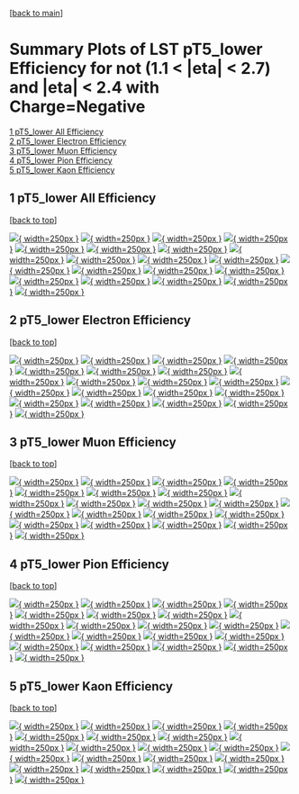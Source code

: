 [[back to main](./)]

# <a name="top"></a> Summary Plots of LST pT5_lower Efficiency for not (1.1 < |eta| < 2.7) and |eta| < 2.4 with Charge=Negative

[1 pT5_lower All Efficiency](#1)<br/>[2 pT5_lower Electron Efficiency](#2)<br/>[3 pT5_lower Muon Efficiency](#3)<br/>[4 pT5_lower Pion Efficiency](#4)<br/>[5 pT5_lower Kaon Efficiency](#5)<br/>



## <a name="1"></a> 1 pT5_lower All Efficiency

 [[back to top](#top)]

[![](../mtv/var/pT5_lower_vtr_0_-1_eff_pt.png){ width=250px }](pT5_lower_vtr_0_-1_eff_pt.html)
[![](../mtv/var/pT5_lower_vtr_0_-1_eff_ptzoom.png){ width=250px }](pT5_lower_vtr_0_-1_eff_ptzoom.html)
[![](../mtv/var/pT5_lower_vtr_0_-1_eff_ptlow.png){ width=250px }](pT5_lower_vtr_0_-1_eff_ptlow.html)
[![](../mtv/var/pT5_lower_vtr_0_-1_eff_ptlowzoom.png){ width=250px }](pT5_lower_vtr_0_-1_eff_ptlowzoom.html)
[![](../mtv/var/pT5_lower_vtr_0_-1_eff_ptmtv.png){ width=250px }](pT5_lower_vtr_0_-1_eff_ptmtv.html)
[![](../mtv/var/pT5_lower_vtr_0_-1_eff_ptmtvzoom.png){ width=250px }](pT5_lower_vtr_0_-1_eff_ptmtvzoom.html)
[![](../mtv/var/pT5_lower_vtr_0_-1_eff_eta.png){ width=250px }](pT5_lower_vtr_0_-1_eff_eta.html)
[![](../mtv/var/pT5_lower_vtr_0_-1_eff_etazoom.png){ width=250px }](pT5_lower_vtr_0_-1_eff_etazoom.html)
[![](../mtv/var/pT5_lower_vtr_0_-1_eff_etacoarse.png){ width=250px }](pT5_lower_vtr_0_-1_eff_etacoarse.html)
[![](../mtv/var/pT5_lower_vtr_0_-1_eff_etacoarsezoom.png){ width=250px }](pT5_lower_vtr_0_-1_eff_etacoarsezoom.html)
[![](../mtv/var/pT5_lower_vtr_0_-1_eff_phi.png){ width=250px }](pT5_lower_vtr_0_-1_eff_phi.html)
[![](../mtv/var/pT5_lower_vtr_0_-1_eff_phizoom.png){ width=250px }](pT5_lower_vtr_0_-1_eff_phizoom.html)
[![](../mtv/var/pT5_lower_vtr_0_-1_eff_phicoarse.png){ width=250px }](pT5_lower_vtr_0_-1_eff_phicoarse.html)
[![](../mtv/var/pT5_lower_vtr_0_-1_eff_phicoarsezoom.png){ width=250px }](pT5_lower_vtr_0_-1_eff_phicoarsezoom.html)
[![](../mtv/var/pT5_lower_vtr_0_-1_eff_dxy.png){ width=250px }](pT5_lower_vtr_0_-1_eff_dxy.html)
[![](../mtv/var/pT5_lower_vtr_0_-1_eff_dxycoarse.png){ width=250px }](pT5_lower_vtr_0_-1_eff_dxycoarse.html)
[![](../mtv/var/pT5_lower_vtr_0_-1_eff_dxycoarsezoom.png){ width=250px }](pT5_lower_vtr_0_-1_eff_dxycoarsezoom.html)
[![](../mtv/var/pT5_lower_vtr_0_-1_eff_dz.png){ width=250px }](pT5_lower_vtr_0_-1_eff_dz.html)
[![](../mtv/var/pT5_lower_vtr_0_-1_eff_dzcoarse.png){ width=250px }](pT5_lower_vtr_0_-1_eff_dzcoarse.html)
[![](../mtv/var/pT5_lower_vtr_0_-1_eff_dzcoarsezoom.png){ width=250px }](pT5_lower_vtr_0_-1_eff_dzcoarsezoom.html)


## <a name="2"></a> 2 pT5_lower Electron Efficiency

 [[back to top](#top)]

[![](../mtv/var/pT5_lower_vtr_11_-1_eff_pt.png){ width=250px }](pT5_lower_vtr_11_-1_eff_pt.html)
[![](../mtv/var/pT5_lower_vtr_11_-1_eff_ptzoom.png){ width=250px }](pT5_lower_vtr_11_-1_eff_ptzoom.html)
[![](../mtv/var/pT5_lower_vtr_11_-1_eff_ptlow.png){ width=250px }](pT5_lower_vtr_11_-1_eff_ptlow.html)
[![](../mtv/var/pT5_lower_vtr_11_-1_eff_ptlowzoom.png){ width=250px }](pT5_lower_vtr_11_-1_eff_ptlowzoom.html)
[![](../mtv/var/pT5_lower_vtr_11_-1_eff_ptmtv.png){ width=250px }](pT5_lower_vtr_11_-1_eff_ptmtv.html)
[![](../mtv/var/pT5_lower_vtr_11_-1_eff_ptmtvzoom.png){ width=250px }](pT5_lower_vtr_11_-1_eff_ptmtvzoom.html)
[![](../mtv/var/pT5_lower_vtr_11_-1_eff_eta.png){ width=250px }](pT5_lower_vtr_11_-1_eff_eta.html)
[![](../mtv/var/pT5_lower_vtr_11_-1_eff_etazoom.png){ width=250px }](pT5_lower_vtr_11_-1_eff_etazoom.html)
[![](../mtv/var/pT5_lower_vtr_11_-1_eff_etacoarse.png){ width=250px }](pT5_lower_vtr_11_-1_eff_etacoarse.html)
[![](../mtv/var/pT5_lower_vtr_11_-1_eff_etacoarsezoom.png){ width=250px }](pT5_lower_vtr_11_-1_eff_etacoarsezoom.html)
[![](../mtv/var/pT5_lower_vtr_11_-1_eff_phi.png){ width=250px }](pT5_lower_vtr_11_-1_eff_phi.html)
[![](../mtv/var/pT5_lower_vtr_11_-1_eff_phizoom.png){ width=250px }](pT5_lower_vtr_11_-1_eff_phizoom.html)
[![](../mtv/var/pT5_lower_vtr_11_-1_eff_phicoarse.png){ width=250px }](pT5_lower_vtr_11_-1_eff_phicoarse.html)
[![](../mtv/var/pT5_lower_vtr_11_-1_eff_phicoarsezoom.png){ width=250px }](pT5_lower_vtr_11_-1_eff_phicoarsezoom.html)
[![](../mtv/var/pT5_lower_vtr_11_-1_eff_dxy.png){ width=250px }](pT5_lower_vtr_11_-1_eff_dxy.html)
[![](../mtv/var/pT5_lower_vtr_11_-1_eff_dxycoarse.png){ width=250px }](pT5_lower_vtr_11_-1_eff_dxycoarse.html)
[![](../mtv/var/pT5_lower_vtr_11_-1_eff_dxycoarsezoom.png){ width=250px }](pT5_lower_vtr_11_-1_eff_dxycoarsezoom.html)
[![](../mtv/var/pT5_lower_vtr_11_-1_eff_dz.png){ width=250px }](pT5_lower_vtr_11_-1_eff_dz.html)
[![](../mtv/var/pT5_lower_vtr_11_-1_eff_dzcoarse.png){ width=250px }](pT5_lower_vtr_11_-1_eff_dzcoarse.html)
[![](../mtv/var/pT5_lower_vtr_11_-1_eff_dzcoarsezoom.png){ width=250px }](pT5_lower_vtr_11_-1_eff_dzcoarsezoom.html)


## <a name="3"></a> 3 pT5_lower Muon Efficiency

 [[back to top](#top)]

[![](../mtv/var/pT5_lower_vtr_13_-1_eff_pt.png){ width=250px }](pT5_lower_vtr_13_-1_eff_pt.html)
[![](../mtv/var/pT5_lower_vtr_13_-1_eff_ptzoom.png){ width=250px }](pT5_lower_vtr_13_-1_eff_ptzoom.html)
[![](../mtv/var/pT5_lower_vtr_13_-1_eff_ptlow.png){ width=250px }](pT5_lower_vtr_13_-1_eff_ptlow.html)
[![](../mtv/var/pT5_lower_vtr_13_-1_eff_ptlowzoom.png){ width=250px }](pT5_lower_vtr_13_-1_eff_ptlowzoom.html)
[![](../mtv/var/pT5_lower_vtr_13_-1_eff_ptmtv.png){ width=250px }](pT5_lower_vtr_13_-1_eff_ptmtv.html)
[![](../mtv/var/pT5_lower_vtr_13_-1_eff_ptmtvzoom.png){ width=250px }](pT5_lower_vtr_13_-1_eff_ptmtvzoom.html)
[![](../mtv/var/pT5_lower_vtr_13_-1_eff_eta.png){ width=250px }](pT5_lower_vtr_13_-1_eff_eta.html)
[![](../mtv/var/pT5_lower_vtr_13_-1_eff_etazoom.png){ width=250px }](pT5_lower_vtr_13_-1_eff_etazoom.html)
[![](../mtv/var/pT5_lower_vtr_13_-1_eff_etacoarse.png){ width=250px }](pT5_lower_vtr_13_-1_eff_etacoarse.html)
[![](../mtv/var/pT5_lower_vtr_13_-1_eff_etacoarsezoom.png){ width=250px }](pT5_lower_vtr_13_-1_eff_etacoarsezoom.html)
[![](../mtv/var/pT5_lower_vtr_13_-1_eff_phi.png){ width=250px }](pT5_lower_vtr_13_-1_eff_phi.html)
[![](../mtv/var/pT5_lower_vtr_13_-1_eff_phizoom.png){ width=250px }](pT5_lower_vtr_13_-1_eff_phizoom.html)
[![](../mtv/var/pT5_lower_vtr_13_-1_eff_phicoarse.png){ width=250px }](pT5_lower_vtr_13_-1_eff_phicoarse.html)
[![](../mtv/var/pT5_lower_vtr_13_-1_eff_phicoarsezoom.png){ width=250px }](pT5_lower_vtr_13_-1_eff_phicoarsezoom.html)
[![](../mtv/var/pT5_lower_vtr_13_-1_eff_dxy.png){ width=250px }](pT5_lower_vtr_13_-1_eff_dxy.html)
[![](../mtv/var/pT5_lower_vtr_13_-1_eff_dxycoarse.png){ width=250px }](pT5_lower_vtr_13_-1_eff_dxycoarse.html)
[![](../mtv/var/pT5_lower_vtr_13_-1_eff_dxycoarsezoom.png){ width=250px }](pT5_lower_vtr_13_-1_eff_dxycoarsezoom.html)
[![](../mtv/var/pT5_lower_vtr_13_-1_eff_dz.png){ width=250px }](pT5_lower_vtr_13_-1_eff_dz.html)
[![](../mtv/var/pT5_lower_vtr_13_-1_eff_dzcoarse.png){ width=250px }](pT5_lower_vtr_13_-1_eff_dzcoarse.html)
[![](../mtv/var/pT5_lower_vtr_13_-1_eff_dzcoarsezoom.png){ width=250px }](pT5_lower_vtr_13_-1_eff_dzcoarsezoom.html)


## <a name="4"></a> 4 pT5_lower Pion Efficiency

 [[back to top](#top)]

[![](../mtv/var/pT5_lower_vtr_211_-1_eff_pt.png){ width=250px }](pT5_lower_vtr_211_-1_eff_pt.html)
[![](../mtv/var/pT5_lower_vtr_211_-1_eff_ptzoom.png){ width=250px }](pT5_lower_vtr_211_-1_eff_ptzoom.html)
[![](../mtv/var/pT5_lower_vtr_211_-1_eff_ptlow.png){ width=250px }](pT5_lower_vtr_211_-1_eff_ptlow.html)
[![](../mtv/var/pT5_lower_vtr_211_-1_eff_ptlowzoom.png){ width=250px }](pT5_lower_vtr_211_-1_eff_ptlowzoom.html)
[![](../mtv/var/pT5_lower_vtr_211_-1_eff_ptmtv.png){ width=250px }](pT5_lower_vtr_211_-1_eff_ptmtv.html)
[![](../mtv/var/pT5_lower_vtr_211_-1_eff_ptmtvzoom.png){ width=250px }](pT5_lower_vtr_211_-1_eff_ptmtvzoom.html)
[![](../mtv/var/pT5_lower_vtr_211_-1_eff_eta.png){ width=250px }](pT5_lower_vtr_211_-1_eff_eta.html)
[![](../mtv/var/pT5_lower_vtr_211_-1_eff_etazoom.png){ width=250px }](pT5_lower_vtr_211_-1_eff_etazoom.html)
[![](../mtv/var/pT5_lower_vtr_211_-1_eff_etacoarse.png){ width=250px }](pT5_lower_vtr_211_-1_eff_etacoarse.html)
[![](../mtv/var/pT5_lower_vtr_211_-1_eff_etacoarsezoom.png){ width=250px }](pT5_lower_vtr_211_-1_eff_etacoarsezoom.html)
[![](../mtv/var/pT5_lower_vtr_211_-1_eff_phi.png){ width=250px }](pT5_lower_vtr_211_-1_eff_phi.html)
[![](../mtv/var/pT5_lower_vtr_211_-1_eff_phizoom.png){ width=250px }](pT5_lower_vtr_211_-1_eff_phizoom.html)
[![](../mtv/var/pT5_lower_vtr_211_-1_eff_phicoarse.png){ width=250px }](pT5_lower_vtr_211_-1_eff_phicoarse.html)
[![](../mtv/var/pT5_lower_vtr_211_-1_eff_phicoarsezoom.png){ width=250px }](pT5_lower_vtr_211_-1_eff_phicoarsezoom.html)
[![](../mtv/var/pT5_lower_vtr_211_-1_eff_dxy.png){ width=250px }](pT5_lower_vtr_211_-1_eff_dxy.html)
[![](../mtv/var/pT5_lower_vtr_211_-1_eff_dxycoarse.png){ width=250px }](pT5_lower_vtr_211_-1_eff_dxycoarse.html)
[![](../mtv/var/pT5_lower_vtr_211_-1_eff_dxycoarsezoom.png){ width=250px }](pT5_lower_vtr_211_-1_eff_dxycoarsezoom.html)
[![](../mtv/var/pT5_lower_vtr_211_-1_eff_dz.png){ width=250px }](pT5_lower_vtr_211_-1_eff_dz.html)
[![](../mtv/var/pT5_lower_vtr_211_-1_eff_dzcoarse.png){ width=250px }](pT5_lower_vtr_211_-1_eff_dzcoarse.html)
[![](../mtv/var/pT5_lower_vtr_211_-1_eff_dzcoarsezoom.png){ width=250px }](pT5_lower_vtr_211_-1_eff_dzcoarsezoom.html)


## <a name="5"></a> 5 pT5_lower Kaon Efficiency

 [[back to top](#top)]

[![](../mtv/var/pT5_lower_vtr_321_-1_eff_pt.png){ width=250px }](pT5_lower_vtr_321_-1_eff_pt.html)
[![](../mtv/var/pT5_lower_vtr_321_-1_eff_ptzoom.png){ width=250px }](pT5_lower_vtr_321_-1_eff_ptzoom.html)
[![](../mtv/var/pT5_lower_vtr_321_-1_eff_ptlow.png){ width=250px }](pT5_lower_vtr_321_-1_eff_ptlow.html)
[![](../mtv/var/pT5_lower_vtr_321_-1_eff_ptlowzoom.png){ width=250px }](pT5_lower_vtr_321_-1_eff_ptlowzoom.html)
[![](../mtv/var/pT5_lower_vtr_321_-1_eff_ptmtv.png){ width=250px }](pT5_lower_vtr_321_-1_eff_ptmtv.html)
[![](../mtv/var/pT5_lower_vtr_321_-1_eff_ptmtvzoom.png){ width=250px }](pT5_lower_vtr_321_-1_eff_ptmtvzoom.html)
[![](../mtv/var/pT5_lower_vtr_321_-1_eff_eta.png){ width=250px }](pT5_lower_vtr_321_-1_eff_eta.html)
[![](../mtv/var/pT5_lower_vtr_321_-1_eff_etazoom.png){ width=250px }](pT5_lower_vtr_321_-1_eff_etazoom.html)
[![](../mtv/var/pT5_lower_vtr_321_-1_eff_etacoarse.png){ width=250px }](pT5_lower_vtr_321_-1_eff_etacoarse.html)
[![](../mtv/var/pT5_lower_vtr_321_-1_eff_etacoarsezoom.png){ width=250px }](pT5_lower_vtr_321_-1_eff_etacoarsezoom.html)
[![](../mtv/var/pT5_lower_vtr_321_-1_eff_phi.png){ width=250px }](pT5_lower_vtr_321_-1_eff_phi.html)
[![](../mtv/var/pT5_lower_vtr_321_-1_eff_phizoom.png){ width=250px }](pT5_lower_vtr_321_-1_eff_phizoom.html)
[![](../mtv/var/pT5_lower_vtr_321_-1_eff_phicoarse.png){ width=250px }](pT5_lower_vtr_321_-1_eff_phicoarse.html)
[![](../mtv/var/pT5_lower_vtr_321_-1_eff_phicoarsezoom.png){ width=250px }](pT5_lower_vtr_321_-1_eff_phicoarsezoom.html)
[![](../mtv/var/pT5_lower_vtr_321_-1_eff_dxy.png){ width=250px }](pT5_lower_vtr_321_-1_eff_dxy.html)
[![](../mtv/var/pT5_lower_vtr_321_-1_eff_dxycoarse.png){ width=250px }](pT5_lower_vtr_321_-1_eff_dxycoarse.html)
[![](../mtv/var/pT5_lower_vtr_321_-1_eff_dxycoarsezoom.png){ width=250px }](pT5_lower_vtr_321_-1_eff_dxycoarsezoom.html)
[![](../mtv/var/pT5_lower_vtr_321_-1_eff_dz.png){ width=250px }](pT5_lower_vtr_321_-1_eff_dz.html)
[![](../mtv/var/pT5_lower_vtr_321_-1_eff_dzcoarse.png){ width=250px }](pT5_lower_vtr_321_-1_eff_dzcoarse.html)
[![](../mtv/var/pT5_lower_vtr_321_-1_eff_dzcoarsezoom.png){ width=250px }](pT5_lower_vtr_321_-1_eff_dzcoarsezoom.html)
